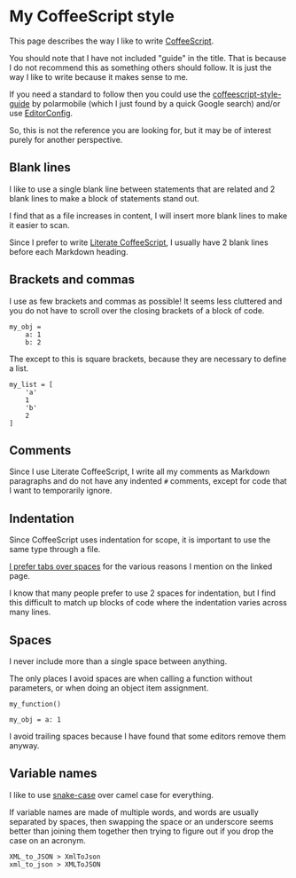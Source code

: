 # My CoffeeScript style

This page describes the way I like to write
[CoffeeScript](http://coffeescript.org/).

You should note that I have not included "guide" in the title.
That is because I do not recommend this as something others should
follow.
It is just the way I like to write because it makes sense to me.

If you need a standard to follow then you could use the
[coffeescript-style-guide](https://github.com/polarmobile/coffeescript-style-guide)
by polarmobile (which I just found by a quick Google search)
and/or use [EditorConfig](http://editorconfig.org/).

So, this is not the reference you are looking for, but it may be of
interest purely for another perspective.


## Blank lines

I like to use a single blank line between statements that are related
and 2 blank lines to make a block of statements stand out.

I find that as a file increases in content, I will insert more blank
lines to make it easier to scan.

Since I prefer to write
[Literate CoffeeScript](http://coffeescript.org/#literate),
I usually have 2 blank lines before each Markdown heading.


## Brackets and commas

I use as few brackets and commas as possible!
It seems less cluttered and you do not have to scroll over the closing
brackets of a block of code.

	my_obj =
		a: 1
		b: 2

The except to this is square brackets, because they are necessary to
define a list.

	my_list = [
		'a'
		1
		'b'
		2
	]


## Comments

Since I use Literate CoffeeScript, I write all my comments as Markdown
paragraphs and do not have any indented `#` comments, except for code
that I want to temporarily ignore.


## Indentation

Since CoffeeScript uses indentation for scope, it is important to use
the same type through a file.

[I prefer tabs over spaces](../tabs_vs_spaces/) for the various reasons
I mention on the linked page.

I know that many people prefer to use 2 spaces for indentation, but I
find this difficult to match up blocks of code where the indentation
varies across many lines.


## Spaces

I never include more than a single space between anything.

The only places I avoid spaces are when calling a function without
parameters, or when doing an object item assignment.

	my_function()

	my_obj = a: 1

I avoid trailing spaces because I have found that some editors remove
them anyway.


## Variable names

I like to use [snake-case](https://en.wikipedia.org/wiki/Snake_case)
over camel case for everything.

If variable names are made of multiple words, and words are usually
separated by spaces, then swapping the space or an underscore seems
better than joining them together then trying to figure out if you drop
the case on an acronym.

	XML_to_JSON > XmlToJson
	xml_to_json > XMLToJSON
